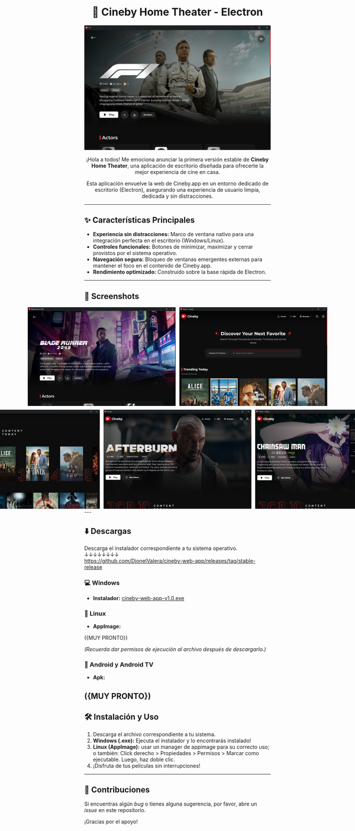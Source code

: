 <div align="center">

# 🚀 Cineby Home Theater - Electron

<p align="center">
    <img src=".github/branding/banner.png" alt="Cineby branding image"><br>
</p>

¡Hola a todos! Me emociona anunciar la primera versión estable de **Cineby Home Theater**, una aplicación de escritorio diseñada para ofrecerte la mejor experiencia de cine en casa.

Esta aplicación envuelve la web de Cineby.app en un entorno dedicado de escritorio (Electron), asegurando una experiencia de usuario limpia, dedicada y sin distracciones.

</div>

---

## ✨ Características Principales

* **Experiencia sin distracciones:** Marco de ventana nativo para una integración perfecta en el escritorio (Windows/Linux).
* **Controles funcionales:** Botones de minimizar, maximizar y cerrar provistos por el sistema operativo.
* **Navegación segura:** Bloqueo de ventanas emergentes externas para mantener el foco en el contenido de Cineby.app.
* **Rendimiento optimizado:** Construido sobre la base rápida de Electron.

---
## 📸 Screenshots
<div align="center">
    <div style="display: flex; justify-content: center; gap: 10px; margin-bottom: 10px;">
        <img src="screenshots/bladerunner.png" alt="Blade Runner" width="400" />
        <img src="screenshots/search.png" alt="Search" width="400" />
    </div>
    <div style="display: flex; justify-content: center; gap: 10px;">
        <img src="screenshots/top10.png" alt="Top 10" width="400" />
        <img src="screenshots/home.png" alt="Home" width="400" />
        <img src="screenshots/home2.png" alt="Home 2" width="400" />
    </div>
</div>
---

## ⬇️ Descargas

Descarga el instalador correspondiente a tu sistema operativo. <br/>
↓↓↓↓↓↓↓↓<br/>
https://github.com/DionelValera/cineby-web-app/releases/tag/stable-release

### 💻 Windows

* **Instalador:**
[cineby-web-app-v1.0.exe](https://github.com/DionelValera/cineby-web-app/releases/download/stable-release/Cineby-Setup-1.0.exe)

### 🐧 Linux

* **AppImage:**

({MUY PRONTO})

*(Recuerda dar permisos de ejecución al archivo después de descargarlo.)*

### 📱 Android y Android TV 

* **Apk:**

({MUY PRONTO})
---

## 🛠️ Instalación y Uso

1.  Descarga el archivo correspondiente a tu sistema.
2.  **Windows (.exe):** Ejecuta el instalador y lo encontrarás instalado!
3.  **Linux (AppImage):** usar un manager de appimage para su correcto uso; o también: Click derecho > Propiedades > Permisos > Marcar como ejecutable. Luego, haz doble clic.
4.  ¡Disfruta de tus películas sin interrupciones!

---

## 🤝 Contribuciones

Si encuentras algún *bug* o tienes alguna sugerencia, por favor, abre un *issue* en este repositorio.

¡Gracias por el apoyo!
